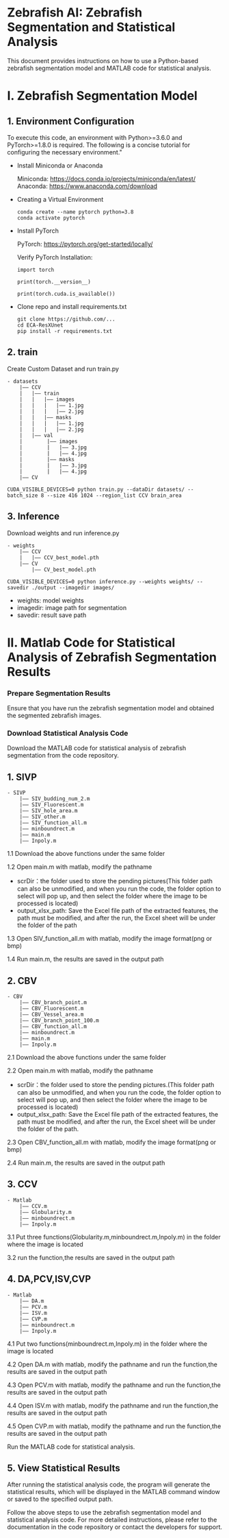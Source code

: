 # Zebrafish AI: Zebrafish Segmentation and Statistical Analysis

This document provides instructions on how to use a Python-based zebrafish segmentation model and MATLAB code for statistical analysis.

# I. Zebrafish Segmentation Model

## 1. Environment Configuration

To execute this code, an environment with Python>=3.6.0 and PyTorch>=1.8.0 is required. The following is a concise tutorial for configuring the necessary environment."

- Install Miniconda or Anaconda

  Miniconda: https://docs.conda.io/projects/miniconda/en/latest/
  Anaconda: https://www.anaconda.com/download
- Creating a Virtual Environment

  ```
  conda create --name pytorch python=3.8
  conda activate pytorch
  ```
- Install PyTorch

  PyTorch: https://pytorch.org/get-started/locally/

  Verify PyTorch Installation:

  ```
  import torch

  print(torch.__version__)

  print(torch.cuda.is_available())
  ```
- Clone repo and install requirements.txt

  ```
  git clone https://github.com/...
  cd ECA-ResXUnet
  pip install -r requirements.txt
  ```

## 2. train

Create Custom Dataset and run train.py

```
- datasets
    |—— CCV
    |   |—— train
    |   |   |—— images
    |   |   |   |—— 1.jpg
    |   |   |   |—— 2.jpg
    |   |   |—— masks
    |   |   |   |—— 1.jpg
    |   |   |   |—— 2.jpg
    |   |—— val
    |        |—— images
    |        |   |—— 3.jpg
    |        |   |—— 4.jpg
    |        |—— masks
    |        |   |—— 3.jpg
    |        |   |—— 4.jpg
    |—— CV

```

```
CUDA_VISIBLE_DEVICES=0 python train.py --dataDir datasets/ --batch_size 8 --size 416 1024 --region_list CCV brain_area
```

## 3. Inference

Download weights and run inference.py

```
- weights
    |—— CCV
    |   |—— CCV_best_model.pth
    |—— CV
        |—— CV_best_model.pth
```

```
CUDA_VISIBLE_DEVICES=0 python inference.py --weights weights/ --savedir ./output --imagedir images/
```

- weights: model weights
- imagedir: image path for segmentation
- savedir: result save path

# II. Matlab Code for Statistical Analysis of Zebrafish Segmentation Results

### Prepare Segmentation Results

Ensure that you have run the zebrafish segmentation model and obtained the segmented zebrafish images.

### Download Statistical Analysis Code

Download the MATLAB code for statistical analysis of zebrafish segmentation from the code repository.

## 1. SIVP

```
- SIVP
    |—— SIV_budding_num_2.m
    |—— SIV_Fluorescent.m
    |—— SIV_hole_area.m
    |—— SIV_other.m
    |—— SIV_function_all.m
    |—— minboundrect.m
    |—— main.m
    |—— Inpoly.m
```

1.1 Download the above functions under the same folder

1.2 Open main.m with matlab, modify the pathname

- scrDir：the folder used to store the pending pictures(This folder path can also be unmodified, and when you run the code, the folder option to select will pop up, and then select the folder where the image to be processed is located)
- output_xlsx_path: Save the Excel file path of the extracted features, the path must be modified, and after the run, the Excel sheet will be under the folder of the path

1.3 Open SIV_function_all.m with matlab, modify the image format(png or bmp)

1.4 Run main.m, the results are saved in the output path

## 2. CBV

```
- CBV
    |—— CBV_branch_point.m
    |—— CBV_Fluorescent.m
    |—— CBV_Vessel_area.m
    |—— CBV_branch_point_100.m
    |—— CBV_function_all.m
    |—— minboundrect.m
    |—— main.m
    |—— Inpoly.m
```

2.1 Download the above functions under the same folder

2.2 Open main.m with matlab, modify the pathname

- scrDir：the folder used to store the pending pictures.(This folder path can also be unmodified, and when you run the code, the folder option to select will pop up, and then select the folder where the image to be processed is located)
- output_xlsx_path: Save the Excel file path of the extracted features, the path must be modified, and after the run, the Excel sheet will be under the folder of the path.

2.3 Open CBV_function_all.m with matlab, modify the image format(png or bmp)

2.4 Run main.m, the results are saved in the output path

## 3. CCV

```
- Matlab
    |—— CCV.m
    |—— Globularity.m
    |—— minboundrect.m
    |—— Inpoly.m
```

3.1 Put three functions(Globularity.m,minboundrect.m,Inpoly.m) in the folder where the image is located

3.2 run the function,the results are saved in the output path

## 4. DA,PCV,ISV,CVP

```
- Matlab
    |—— DA.m
    |—— PCV.m
    |—— ISV.m
    |—— CVP.m
    |—— minboundrect.m
    |—— Inpoly.m
```

4.1 Put two functions(minboundrect.m,Inpoly.m) in the folder where the image is located

4.2 Open DA.m with matlab, modify the pathname and run the function,the results are saved in the output path

4.3 Open PCV.m with matlab, modify the pathname and run the function,the results are saved in the output path

4.4 Open ISV.m with matlab, modify the pathname and run the function,the results are saved in the output path

4.5 Open CVP.m with matlab, modify the pathname and run the function,the results are saved in the output path

Run the MATLAB code for statistical analysis.

## 5. View Statistical Results

After running the statistical analysis code, the program will generate the statistical results, which will be displayed in the MATLAB command window or saved to the specified output path.

Follow the above steps to use the zebrafish segmentation model and statistical analysis code. For more detailed instructions, please refer to the documentation in the code repository or contact the developers for support.
